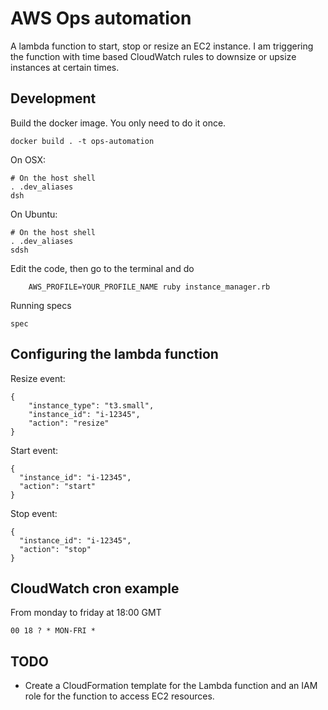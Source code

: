 # AWS Ops automation

A lambda function to start, stop or resize an EC2 instance. 
I am triggering the function with time based CloudWatch rules to downsize or upsize instances at certain times. 

## Development

Build the docker image. You only need to do it once.

	docker build . -t ops-automation

On OSX:

	# On the host shell
	. .dev_aliases
	dsh

On Ubuntu:

	# On the host shell
	. .dev_aliases
	sdsh

Edit the code, then go to the terminal and do
		
		AWS_PROFILE=YOUR_PROFILE_NAME ruby instance_manager.rb

Running specs

    spec

## Configuring the lambda function

Resize event:

	{
		"instance_type": "t3.small", 
		"instance_id": "i-12345", 
		"action": "resize"
	}

Start event:

    {
      "instance_id": "i-12345", 
      "action": "start"
    }

Stop event:

    {
      "instance_id": "i-12345", 
      "action": "stop"
    }

## CloudWatch cron example

From monday to friday at 18:00 GMT

    00 18 ? * MON-FRI *

## TODO

- Create a CloudFormation template for the Lambda function and an IAM role for the function to access EC2 resources.
